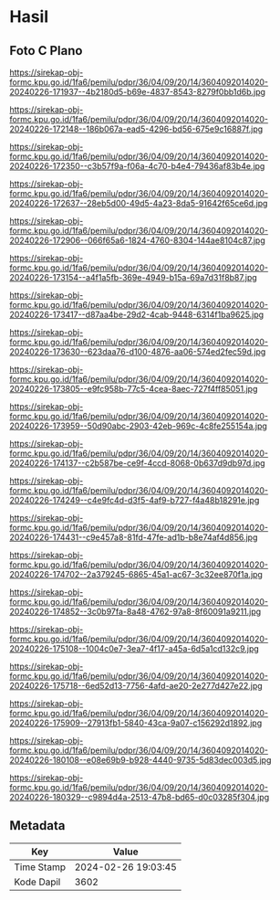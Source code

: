 # Hasil

## Foto C Plano

https://sirekap-obj-formc.kpu.go.id/1fa6/pemilu/pdpr/36/04/09/20/14/3604092014020-20240226-171937--4b2180d5-b69e-4837-8543-8279f0bb1d6b.jpg

https://sirekap-obj-formc.kpu.go.id/1fa6/pemilu/pdpr/36/04/09/20/14/3604092014020-20240226-172148--186b067a-ead5-4296-bd56-675e9c16887f.jpg

https://sirekap-obj-formc.kpu.go.id/1fa6/pemilu/pdpr/36/04/09/20/14/3604092014020-20240226-172350--c3b57f9a-f06a-4c70-b4e4-79436af83b4e.jpg

https://sirekap-obj-formc.kpu.go.id/1fa6/pemilu/pdpr/36/04/09/20/14/3604092014020-20240226-172637--28eb5d00-49d5-4a23-8da5-91642f65ce6d.jpg

https://sirekap-obj-formc.kpu.go.id/1fa6/pemilu/pdpr/36/04/09/20/14/3604092014020-20240226-172906--066f65a6-1824-4760-8304-144ae8104c87.jpg

https://sirekap-obj-formc.kpu.go.id/1fa6/pemilu/pdpr/36/04/09/20/14/3604092014020-20240226-173154--a4f1a5fb-369e-4949-b15a-69a7d31f8b87.jpg

https://sirekap-obj-formc.kpu.go.id/1fa6/pemilu/pdpr/36/04/09/20/14/3604092014020-20240226-173417--d87aa4be-29d2-4cab-9448-6314f1ba9625.jpg

https://sirekap-obj-formc.kpu.go.id/1fa6/pemilu/pdpr/36/04/09/20/14/3604092014020-20240226-173630--623daa76-d100-4876-aa06-574ed2fec59d.jpg

https://sirekap-obj-formc.kpu.go.id/1fa6/pemilu/pdpr/36/04/09/20/14/3604092014020-20240226-173805--e9fc958b-77c5-4cea-8aec-727f4ff85051.jpg

https://sirekap-obj-formc.kpu.go.id/1fa6/pemilu/pdpr/36/04/09/20/14/3604092014020-20240226-173959--50d90abc-2903-42eb-969c-4c8fe255154a.jpg

https://sirekap-obj-formc.kpu.go.id/1fa6/pemilu/pdpr/36/04/09/20/14/3604092014020-20240226-174137--c2b587be-ce9f-4ccd-8068-0b637d9db97d.jpg

https://sirekap-obj-formc.kpu.go.id/1fa6/pemilu/pdpr/36/04/09/20/14/3604092014020-20240226-174249--c4e9fc4d-d3f5-4af9-b727-f4a48b18291e.jpg

https://sirekap-obj-formc.kpu.go.id/1fa6/pemilu/pdpr/36/04/09/20/14/3604092014020-20240226-174431--c9e457a8-81fd-47fe-ad1b-b8e74af4d856.jpg

https://sirekap-obj-formc.kpu.go.id/1fa6/pemilu/pdpr/36/04/09/20/14/3604092014020-20240226-174702--2a379245-6865-45a1-ac67-3c32ee870f1a.jpg

https://sirekap-obj-formc.kpu.go.id/1fa6/pemilu/pdpr/36/04/09/20/14/3604092014020-20240226-174852--3c0b97fa-8a48-4762-97a8-8f60091a9211.jpg

https://sirekap-obj-formc.kpu.go.id/1fa6/pemilu/pdpr/36/04/09/20/14/3604092014020-20240226-175108--1004c0e7-3ea7-4f17-a45a-6d5a1cd132c9.jpg

https://sirekap-obj-formc.kpu.go.id/1fa6/pemilu/pdpr/36/04/09/20/14/3604092014020-20240226-175718--6ed52d13-7756-4afd-ae20-2e277d427e22.jpg

https://sirekap-obj-formc.kpu.go.id/1fa6/pemilu/pdpr/36/04/09/20/14/3604092014020-20240226-175909--27913fb1-5840-43ca-9a07-c156292d1892.jpg

https://sirekap-obj-formc.kpu.go.id/1fa6/pemilu/pdpr/36/04/09/20/14/3604092014020-20240226-180108--e08e69b9-b928-4440-9735-5d83dec003d5.jpg

https://sirekap-obj-formc.kpu.go.id/1fa6/pemilu/pdpr/36/04/09/20/14/3604092014020-20240226-180329--c9894d4a-2513-47b8-bd65-d0c03285f304.jpg


## Metadata

| Key        | Value               |
| ---------- | ------------------- |
| Time Stamp | 2024-02-26 19:03:45 |
| Kode Dapil | 3602                |



